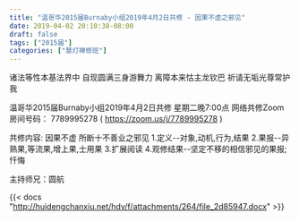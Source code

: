 ```yaml
---
title: "温哥华2015届Burnaby小组2019年4月2日共修 - 因果不虚之邪见"
date: 2019-04-02 20:10:38-08:00
draft: false
tags: ["2015届"]
categories: ["慧灯禅修班"]
---
```

诸法等性本基法界中 自现圆满三身游舞力
离障本来怙主龙钦巴 祈请无垢光尊常护我

温哥华2015届Burnaby小组2019年4月2日共修
星期二晚7:00点
网络共修Zoom房间号码： 7789995278 ( https://zoom.us/j/7789995278 )

共修内容:
因果不虚 所断十不善业之邪见
1.定义--对象,动机,行为,结果
2.果报--异熟果,等流果,增上果,士用果
3.扩展阅读
4.观修结果--坚定不移的相信邪见的果报;忏悔

主持师兄：圆航

{{< docs "http://huidengchanxiu.net/hdv/f/attachments/264/file_2d85947.docx" >}}